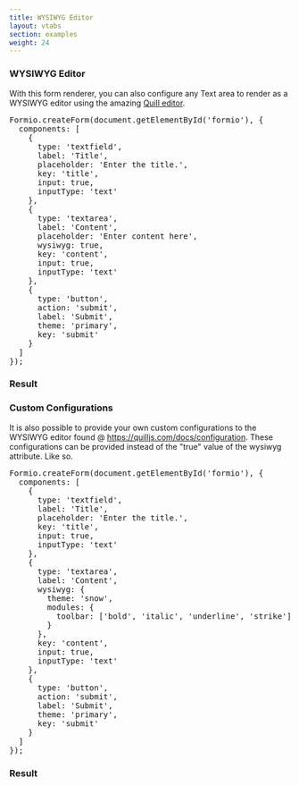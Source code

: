 ```yaml
---
title: WYSIWYG Editor
layout: vtabs
section: examples
weight: 24
---
```

### WYSIWYG Editor
With this form renderer, you can also configure any Text area to render as a WYSIWYG editor using the amazing [Quill editor](https://quilljs.com).

<pre>
Formio.createForm(document.getElementById('formio'), {
  components: [
    {
      type: 'textfield',
      label: 'Title',
      placeholder: 'Enter the title.',
      key: 'title',
      input: true,
      inputType: 'text'
    },
    {
      type: 'textarea',
      label: 'Content',
      placeholder: 'Enter content here',
      wysiwyg: true,
      key: 'content',
      input: true,
      inputType: 'text'
    },
    {
      type: 'button',
      action: 'submit',
      label: 'Submit',
      theme: 'primary',
      key: 'submit'
    }
  ]
});
</pre>
  <h3>Result</h3>
  <div class="well">
  <div id="formio"></div>
  <script type="text/javascript">
  Formio.createForm(document.getElementById('formio'), {
    components: [
      {
        type: 'textfield',
        label: 'Title',
        placeholder: 'Enter the title.',
        key: 'title',
        input: true,
        inputType: 'text'
      },
      {
        type: 'textarea',
        label: 'Content',
        wysiwyg: true,
        validate: {
          required: true
        },
        key: 'content',
        input: true,
        inputType: 'text'
      },
      {
        type: 'button',
        action: 'submit',
        label: 'Submit',
        theme: 'primary',
        key: 'submit'
      }
    ]
  }).then(function(form) {
    form.on('submit', function(submission) {
      console.log(submission);
    });
  });
  </script>
</div>

### Custom Configurations
It is also possible to provide your own custom configurations to the WYSIWYG editor found @ https://quilljs.com/docs/configuration. These configurations
can be provided instead of the "true" value of the wysiwyg attribute. Like so.

<pre>
Formio.createForm(document.getElementById('formio'), {
  components: [
    {
      type: 'textfield',
      label: 'Title',
      placeholder: 'Enter the title.',
      key: 'title',
      input: true,
      inputType: 'text'
    },
    {
      type: 'textarea',
      label: 'Content',
      wysiwyg: {
        theme: 'snow',
        modules: {
          toolbar: ['bold', 'italic', 'underline', 'strike']
        }
      },
      key: 'content',
      input: true,
      inputType: 'text'
    },
    {
      type: 'button',
      action: 'submit',
      label: 'Submit',
      theme: 'primary',
      key: 'submit'
    }
  ]
});
</pre>
  <h3>Result</h3>
  <div class="well">
  <div id="formio2"></div>
  <script type="text/javascript">
  Formio.createForm(document.getElementById('formio2'), {
    components: [
      {
        type: 'textfield',
        label: 'Title',
        placeholder: 'Enter the title.',
        key: 'title',
        input: true,
        inputType: 'text'
      },
      {
        type: 'textarea',
        label: 'Content',
        wysiwyg: {
          theme: 'snow',
          modules: {
            toolbar: ['bold', 'italic', 'underline', 'strike']
          }
        },
        key: 'content',
        input: true,
        inputType: 'text'
      },
      {
        type: 'button',
        action: 'submit',
        label: 'Submit',
        theme: 'primary',
        key: 'submit'
      }
    ]
  }).then(function(form) {
    form.on('submit', function(submission) {
      console.log(submission);
    });
  });
  </script>
</div>
